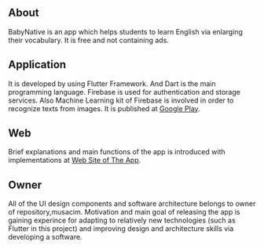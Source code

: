 ## About
BabyNative is an app which helps students to learn English via enlarging their vocabulary. It is free and not containing ads.
## Application
It is developed by using Flutter Framework. And Dart is the main programming language.
Firebase is used for authentication and storage services. Also Machine Learning kit of Firebase is involved in order to recognize texts from images. It is published
at [Google Play](https://play.google.com/store/apps/details?id=musacim.babynative).
## Web
Brief explanations and main functions of the app is introduced with implementations at [Web Site of The App](https://musacim.github.io/BabyNative-Web/).
## Owner
All of the UI design components and software architecture belongs to owner of repository,musacim. 
Motivation and main goal of releasing the app is gaining experince for adapting to relatively
new technologies (such as Flutter in this project) and improving design and architecture skills via developing a software.
